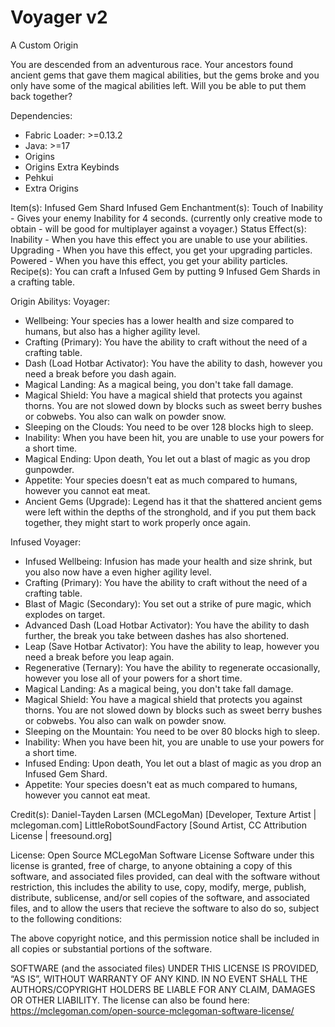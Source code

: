 # Voyager v2
A Custom Origin

You are descended from an adventurous race.
Your ancestors found ancient gems that gave them magical abilities, but the gems broke and you only have some of the magical abilities left. Will you be able to put them back together?

Dependencies:

- Fabric Loader: >=0.13.2
- Java: >=17
- Origins
- Origins Extra Keybinds
- Pehkui
- Extra Origins

Item(s):
Infused Gem Shard
Infused Gem
Enchantment(s):
Touch of Inability - Gives your enemy Inability for 4 seconds.
(currently only creative mode to obtain - will be good for multiplayer against a voyager.)
Status Effect(s):
Inability - When you have this effect you are unable to use your abilities.
Upgrading - When you have this effect, you get your upgrading particles.
Powered - When you have this effect, you get your ability particles.
Recipe(s):
You can craft a Infused Gem by putting 9 Infused Gem Shards in a crafting table.

Origin Abilitys:
Voyager:

- Wellbeing: Your species has a lower health and size compared to humans, but also has a higher agility level.
- Crafting (Primary): You have the ability to craft without the need of a crafting table.
- Dash (Load Hotbar Activator): You have the ability to dash, however you need a break before you dash again.
- Magical Landing: As a magical being, you don't take fall damage.
- Magical Shield: You have a magical shield that protects you against thorns. You are not slowed down by blocks such as sweet berry bushes or cobwebs. You also can walk on powder snow.
- Sleeping on the Clouds: You need to be over 128 blocks high to sleep.
- Inability: When you have been hit, you are unable to use your powers for a short time.
- Magical Ending: Upon death, You let out a blast of magic as you drop gunpowder.
- Appetite: Your species doesn't eat as much compared to humans, however you cannot eat meat.
- Ancient Gems (Upgrade): Legend has it that the shattered ancient gems were left within the depths of the stronghold, and if you put them back together, they might start to work properly once again.

Infused Voyager:
- Infused Wellbeing: Infusion has made your health and size shrink, but you also now have a even higher agility level.
- Crafting (Primary): You have the ability to craft without the need of a crafting table.
- Blast of Magic (Secondary): You set out a strike of pure magic, which explodes on target.
- Advanced Dash (Load Hotbar Activator): You have the ability to dash further, the break you take between dashes has also shortened.
- Leap (Save Hotbar Activator): You have the ability to leap, however you need a break before you leap again.
- Regenerative (Ternary): You have the ability to regenerate occasionally, however you lose all of your powers for a short time.
- Magical Landing: As a magical being, you don't take fall damage.
- Magical Shield: You have a magical shield that protects you against thorns. You are not slowed down by blocks such as sweet berry bushes or cobwebs. You also can walk on powder snow.
- Sleeping on the Mountain: You need to be over 80 blocks high to sleep.
- Inability: When you have been hit, you are unable to use your powers for a short time.
- Infused Ending: Upon death, You let out a blast of magic as you drop an Infused Gem Shard.
- Appetite: Your species doesn't eat as much compared to humans, however you cannot eat meat.

Credit(s):
Daniel-Tayden Larsen (MCLegoMan) [Developer, Texture Artist | mclegoman.com]
LittleRobotSoundFactory [Sound Artist, CC Attribution License | freesound.org]


License: Open Source MCLegoMan Software License
Software under this license is granted, free of charge, to anyone obtaining a copy of this software, and associated files provided, can deal with the software without restriction, this includes the ability to use, copy, modify, merge, publish, distribute, sublicense, and/or sell copies of the software, and associated files, and to allow the users that recieve the software to also do so, subject to the following conditions:

The above copyright notice, and this permission notice shall be included in all copies or substantial portions of the software.

SOFTWARE (and the associated files) UNDER THIS LICENSE IS PROVIDED, “AS IS”, WITHOUT WARRANTY OF ANY KIND. IN NO EVENT SHALL THE AUTHORS/COPYRIGHT HOLDERS BE LIABLE FOR ANY CLAIM, DAMAGES OR OTHER LIABILITY.
The license can also be found here: https://mclegoman.com/open-source-mclegoman-software-license/
